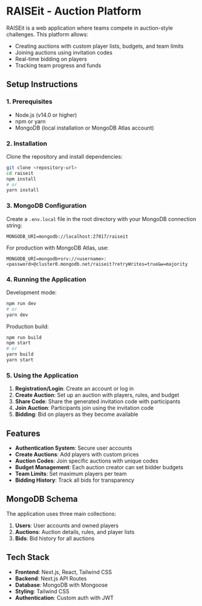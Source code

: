 # RAISEit - Auction Platform

RAISEit is a web application where teams compete in auction-style challenges. This platform allows:
- Creating auctions with custom player lists, budgets, and team limits
- Joining auctions using invitation codes
- Real-time bidding on players
- Tracking team progress and funds

## Setup Instructions

### 1. Prerequisites

- Node.js (v14.0 or higher)
- npm or yarn
- MongoDB (local installation or MongoDB Atlas account)

### 2. Installation

Clone the repository and install dependencies:

```bash
git clone <repository-url>
cd raiseit
npm install
# or
yarn install
```

### 3. MongoDB Configuration

Create a `.env.local` file in the root directory with your MongoDB connection string:

```
MONGODB_URI=mongodb://localhost:27017/raiseit
```

For production with MongoDB Atlas, use:

```
MONGODB_URI=mongodb+srv://<username>:<password>@cluster0.mongodb.net/raiseit?retryWrites=true&w=majority
```

### 4. Running the Application

Development mode:

```bash
npm run dev
# or
yarn dev
```

Production build:

```bash
npm run build
npm start
# or
yarn build
yarn start
```

### 5. Using the Application

1. **Registration/Login**: Create an account or log in
2. **Create Auction**: Set up an auction with players, rules, and budget
3. **Share Code**: Share the generated invitation code with participants
4. **Join Auction**: Participants join using the invitation code
5. **Bidding**: Bid on players as they become available

## Features

- **Authentication System**: Secure user accounts
- **Create Auctions**: Add players with custom prices
- **Auction Codes**: Join specific auctions with unique codes
- **Budget Management**: Each auction creator can set bidder budgets
- **Team Limits**: Set maximum players per team
- **Bidding History**: Track all bids for transparency

## MongoDB Schema

The application uses three main collections:

1. **Users**: User accounts and owned players
2. **Auctions**: Auction details, rules, and player lists
3. **Bids**: Bid history for all auctions

## Tech Stack

- **Frontend**: Next.js, React, Tailwind CSS
- **Backend**: Next.js API Routes
- **Database**: MongoDB with Mongoose
- **Styling**: Tailwind CSS
- **Authentication**: Custom auth with JWT 